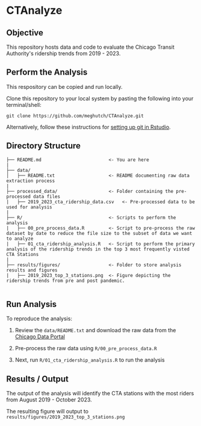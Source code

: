 # CTAnalyze

## Objective

This repository hosts data and code to evaluate the Chicago Transit Authority's ridership trends from 2019 - 2023.

## Perform the Analysis

This respository can be copied and run locally. 

Clone this repository to your local system by pasting the following into your terminal/shell:

````
git clone https://github.com/meghutch/CTAnalyze.git
````

Alternatively, follow these instructions for [setting up git in Rstudio](https://gge-ucd.github.io/R-DAVIS/setting_up_git.html).

## Directory Structure

```
├── README.md                         <- You are here
|
├── data/
│   ├── README.txt                    <- README documenting raw data extraction process
|
├── processed_data/                   <- Folder containing the pre-processed data files
|   ├── 2019_2023_cta_ridership_data.csv   <- Pre-processed data to be used for analysis 
|
├── R/                                <- Scripts to perform the analysis
|   ├── 00_pre_process_data.R         <- Script to pre-process the raw dataset by date to reduce the file size to the subset of data we want to analyze
|   ├── 01_cta_ridership_analysis.R   <- Script to perform the primary analysis of the ridership trends in the top 3 most frequently visted CTA Stations
|
├── results/figures/                  <- Folder to store analysis results and figures
|   ├── 2019_2023_top_3_stations.png  <- Figure depicting the ridership trends from pre and post pandemic.
    

```

## Run Analysis

To reproduce the analysis: 

1. Review the `data/README.txt` and download the raw data from the [Chicago Data Portal](https://data.cityofchicago.org/Transportation/CTA-Ridership-L-Station-Entries-Daily-Totals/5neh-572f/about_data)

2. Pre-process the raw data using `R/00_pre_process_data.R`

3. Next, run `R/01_cta_ridership_analysis.R` to run the analysis

## Results / Output

The output of the analysis will identify the CTA stations with the most riders from August 2019 - October 2023. 

The resulting figure will output to `results/figures/2019_2023_top_3_stations.png`



